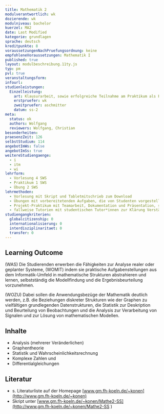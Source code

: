 ```yaml
---
title: Mathematik 2
modulverantwortlich: wk
dozierende: wk
modulniveau: bachelor
kuerzel: MA2
date: Last Modified
kategorie: grundlagen
sprache: deutsch
kreditpunkte: 8
voraussetzungenNachPruefungsordnung: keine
empfohleneVoraussetzungen: Mathematik I
published: true
layout: modulbeschreibung.11ty.js
typ: pm
pvl: true
veranstaltungsform: 
infourl: 
studienleistungen:
  Einzelleistung:
    art: Klausurarbeit, sowie erfolgreiche Teilnahme am Praktikum als Prüfungsvorleistung
    erstpruefer: wk
    zweitpruefer: aschmitter
    datum: ss-2
meta:
  status: ok    
  authors: Wolfgang
  reviewers: Wolfgang, Christian
besonderheiten: 
praesenzZeit: 126
selbstStudium: 114
angebotImWs: false
angebotImSs: true
weitereStudiengaenge: 
  - i
  - itm
  - wi
lehrform:
  - Vorlesung 4 SWS
  - Praktikum 1 SWS
  - Übung 2 SWS  
lehrmethoden:
  - Vorlesung mit Skript und Tabletmitschrieb zum Download
  - Übungen mit vorbereitetenden Aufgaben, die von Studenten vorgestellt und gemeinsam diskutiert werden, zur Vertiefung der Inhalte der Vorlesung
  - Projekt-Praktikum mit Teamarbeit, Dokumentation und Präsentation, sowie Abnahme Probeklausur-Aufgaben
  - fallweise Tutorien mit studentischen Tutor*innen zur Klärung Verständnisfragen
studiengangkriterien:
  globalcitizenship: 0
  internationalisierung: 0
  interdisziplinaritaet: 0
  transfer: 0  
---
```


## Learning Outcome

(WAS) Die Studierenden erwerben die Fähigkeiten zur Analyse realer oder geplanter Systeme, (WOMIT) indem sie praktische Aufgabenstellungen aus dem Informatik-Umfeld in mathematische Strukturen abstrahieren und lernen, selbstständig die Modellfindung und die Ergebnisbeurteilung vorzunehmen.

(WOZU) Dabei sollen die Anwendungsbezüge der Mathematik deutlich werden, z.B. die Beziehungen diskreter Strukturen wie der Graphen zu vielfältigen grundlegenden Datenstrukturen, die Statistik zur Deskription und Beurteilung von Beobachtungen und die Analysis zur Verarbeitung von Signalen und zur Lösung von mathematischen Modellen.

## Inhalte

- Analysis (mehrerer Veränderlichen)
- Graphentheorie
- Statistik und Wahrscheinlichkeitsrechnung 
- Komplexe Zahlen und
- Differentialgleichungen

## Literatur
* s. Literaturliste auf der Homepage [www.gm.fh-koeln.de/~konen](http://www.gm.fh-koeln.de/~konen)
* Skript unter [www.gm.fh-koeln.de/~konen/Mathe2-SS](http://www.gm.fh-koeln.de/~konen/Mathe2-SS ) 


